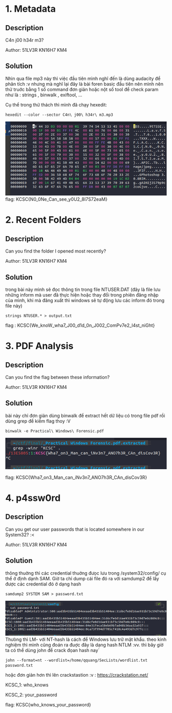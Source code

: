 # 1. Metadata
## Description
C4n j00 h34r m3?

Author: 51LV3R KN16H7 KM4

## Solution
Nhìn qua file mp3 này thì việc đầu tiên mình nghĩ đến là dùng audacity để phân tích :v nhưng mà nghĩ lại đây là bài foren basic đầu tiên  nên mình nên thử truớc bằng 1 số command đơn giản hoặc nột số tool để check param như là : strings , binwalk , exiftool, ...

Cụ thể trong thử thách thì mình đã chạy hexedit:
```
hexedit --color --sector C4n\ j00\ h34r\ m3.mp3
```
![alt](./img/271905667_1032308984295384_231967064190123777_n.png)
flag: KCSC{N0_0Ne_Can_see_y0U2_8I7S72eaM}

# 2. Recent Folders
## Description
Can you find the folder I opened most recently?

Author: 51LV3R KN16H7 KM4
## Solution
trong bài này mình sẽ đọc thông tin trong file NTUSER.DAT (đây là file lưu những inform mà user đã thực hiện hoặc thay đổi trong phiên đăng nhập của mình, khi mà đăng xuất thì windows sẽ tự động lưu các inform đó trong file này)
```
strings NTUSER.* > output.txt
```
flag : KCSC{We_knoW_wha7_J00_d1d_0n_J002_ComPv7e2_l4st_niGht}

# 3. PDF Analysis
## Description
Can you find the flag between these information?

Author: 51LV3R KN16H7 KM4
## Solution
bài này chỉ đơn giản dùng binwalk để extract hết dữ liệu có trong file pdf rồi dùng grep để kiếm flag thoy :V
```
binwalk -e Practical\ Windows\ Forensic.pdf
```
![alt](./img/272603884_4992496490793443_2444936962421703415_n.png)

flag: KCSC{Wha7_on3_Man_can_iNv3n7_ANO7h3R_CAn_disCov3R}

# 4. p4ssw0rd
## Description
Can you get our user passwords that is located somewhere in our System32? :<

Author: 51LV3R KN16H7 KM4
## Solution
thông thuờng thì các credential thuờng đưọc lưu trong /system32/config/ cụ thể ở định dạnh SAM. Giờ ta chỉ dump cái file đó ra với samdump2 để lấy được các credential đó ở dạng hash
```
samdump2 SYSTEM SAM > password.txt
```
![alt](./img/271747457_263461832568665_1835570477859689173_n.png)
Thưòng thì LM- với NT-hash là cách để Windows lưu trữ mật khẩu. theo kinh nghiệm thì mình cũng đoán ra đuợc đây là dạng hash NTLM :vv. thì bây giờ ta có thể dùng john để crack đọan hash nay`
```
john --format=nt --wordlist=/home/qquang/SecLists/wordlist.txt password.txt
```
hoặc đơn giản hơn thì lên crackstastion :v : https://crackstation.net/

KCSC_1: who_knows

KCSC_2: your_password

flag: KCSC{who_knows_your_password}

